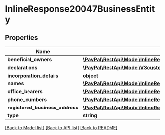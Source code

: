 # InlineResponse20047BusinessEntity

## Properties
Name | Type | Description | Notes
------------ | ------------- | ------------- | -------------
**beneficial_owners** | [**\PayPal\RestApi\Model\InlineResponse20047BusinessEntityBeneficialOwners**](InlineResponse20047BusinessEntityBeneficialOwners.md) |  | [optional] 
**declarations** | [**\PayPal\RestApi\Model\V3customermanagedaccountsBusinessEntityDeclarations[]**](V3customermanagedaccountsBusinessEntityDeclarations.md) |  | [optional] 
**incorporation_details** | **object** |  | [optional] 
**names** | [**\PayPal\RestApi\Model\InlineResponse20047BusinessEntityNames[]**](InlineResponse20047BusinessEntityNames.md) |  | [optional] 
**office_bearers** | [**\PayPal\RestApi\Model\InlineResponse20047BusinessEntityOfficeBearers[]**](InlineResponse20047BusinessEntityOfficeBearers.md) |  | [optional] 
**phone_numbers** | [**\PayPal\RestApi\Model\InlineResponse20047BusinessEntityPhoneNumbers[]**](InlineResponse20047BusinessEntityPhoneNumbers.md) |  | [optional] 
**registered_business_address** | [**\PayPal\RestApi\Model\InlineResponse20047BusinessEntityRegisteredBusinessAddress**](InlineResponse20047BusinessEntityRegisteredBusinessAddress.md) |  | [optional] 
**type** | **string** |  | [optional] 

[[Back to Model list]](../README.md#documentation-for-models) [[Back to API list]](../README.md#documentation-for-api-endpoints) [[Back to README]](../README.md)


